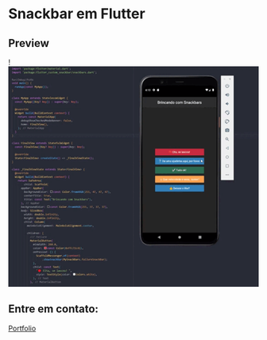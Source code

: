 # Snackbar em Flutter
## Preview
 !![snackbar](https://github.com/juniornsantos/flutter_snackbar/blob/main/Snackbars.gif)
## Entre em contato:
<a href="https://juniornsantos.github.io/portfolio_Junior/">Portfolio</a>
